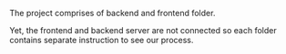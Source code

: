 The project comprises of backend and frontend folder.

Yet, the frontend and backend server are not connected so each folder contains separate instruction to see our process.
